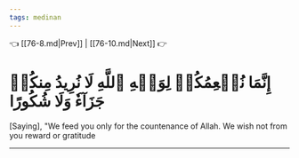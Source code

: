 ```yaml
---
tags: medinan
---
```


👈 [[76-8.md|Prev]] | [[76-10.md|Next]] 👉

# إِنَّمَا نُطۡعِمُكُمۡ لِوَجۡهِ ٱللَّهِ لَا نُرِيدُ مِنكُمۡ جَزَآءٗ وَلَا شُكُورًا

[Saying], "We feed you only for the countenance of Allah. We wish not from you reward or gratitude

---

